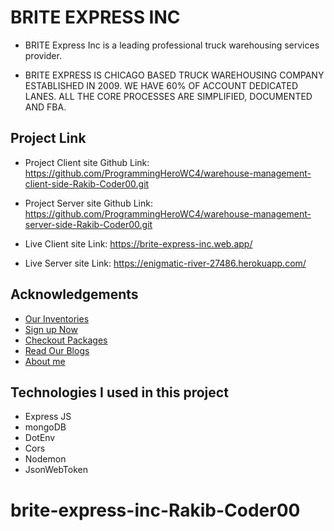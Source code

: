 # BRITE EXPRESS INC

- BRITE Express Inc is a  leading professional truck warehousing services provider.

- BRITE EXPRESS IS CHICAGO BASED TRUCK WAREHOUSING COMPANY ESTABLISHED IN 2009. WE HAVE 60% OF ACCOUNT DEDICATED LANES. ALL THE CORE PROCESSES ARE SIMPLIFIED, DOCUMENTED AND FBA.

## Project Link

- Project Client site Github Link: https://github.com/ProgrammingHeroWC4/warehouse-management-client-side-Rakib-Coder00.git

- Project Server site Github Link: https://github.com/ProgrammingHeroWC4/warehouse-management-server-side-Rakib-Coder00.git

- Live Client site Link: https://brite-express-inc.web.app/
- Live Server site Link: https://enigmatic-river-27486.herokuapp.com/

## Acknowledgements

- [Our Inventories](https://brite-express-inc.web.app/manageInventory)
- [Sign up Now](https://brite-express-inc.web.app/signup)
- [Checkout Packages  ](https://brite-express-inc.web.app/checkout)
- [Read Our Blogs ](https://brite-express-inc.web.app/blog)
- [About me](https://brite-express-inc.web.app/about)


## Technologies I used in this project 
-  Express JS
-  mongoDB
-  DotEnv
-  Cors
-  Nodemon
-  JsonWebToken


# brite-express-inc-Rakib-Coder00